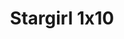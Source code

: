 ---
layout: episodios
title: "Stargirl 1x10"
url_serie_padre: 'stargirl/temporada-1'
category: 'series'
capitulo: 'yes'
anio: '2020'
prev: 'capitulo-9'
proximo: 'capitulo-11'
sandbox: allow-same-origin allow-forms
idioma: 'Subtitulado'
calidad: 'Full HD'
fuente: 'cueva'
reproductores_otros: ["https://gdriveplayer.io/embed2.php?link=eMlu74m6Lx84ClWtpnNcUgGqyLBPPU4qt0HRiU20vJBl9ifvncGRTbiCW8csPcyZCIFxtson6xLtaAj4Vf9pDeEYjk6u3IxZ5Do0T%252FU3KPac9OWWxupw11GRY4cy31l0roOTk67n2Iy%252FrhCdogZlCt56UHcOFnKUxNq8KZTvpqg0wDQp88OH7fLWOEokkpELUhXaKXmsLdEBDYa7uZiQ3j","Subtitulado","https://gdriveplayer.io/embed2.php?link=0mYVz0IfjUGtDtd29%252BGAnwac%252BG11BZs92JUkt5bleEL%252FM%252Bw3ZkWFTm1lr4a01o2RlNor2rXjVPuNr47nI8QpfANzlUYN0B2uXo5637t5io8vAvr3swqF9v6sSbfnSZIJwDa1WLCva7VbBYHjipSjDzJg0ReBDfeR4lGy1Ws3x3zWLdOgcDUh3SYvO%252BLz9fwK6fkYyzKXquyRpNdlD58Mm%252F","Subtitulado","https://supervideo.tv/e/ivudn1ou051h","Subtitulado","https://gounlimited.to/embed-jjrdhudnp9db.html","Subtitulado","https://gounlimited.to/embed-4748hftdr34r.html","Subtitulado"]
reproductores_fembed: ["https://feurl.com/v/y2e08tejzjq0yw5","Subtitulado","https://feurl.com/v/d5m20tx8j4xkjgy","Subtitulado"]
reproductor: fembed
clasificacion: '+10'
tags:
- Ciencia-Ficcion
---